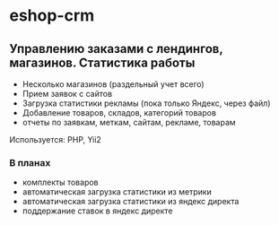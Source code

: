 # eshop-crm
## Управлению заказами с лендингов, магазинов. Статистика работы

* Несколько магазинов (раздельный учет всего)  
* Прием заявок с сайтов  
* Загрузка статистики рекламы (пока только Яндекс, через файл)  
* Добавление товаров, складов, категорий товаров  
* отчеты по заявкам, меткам, сайтам, рекламе, товарам  

Используется: PHP, Yii2

### В планах
* комплекты товаров  
* автоматическая загрузка статистики из метрики  
* автоматическая загрузка статистики из яндекс директа  
* поддержание ставок в яндекс директе
